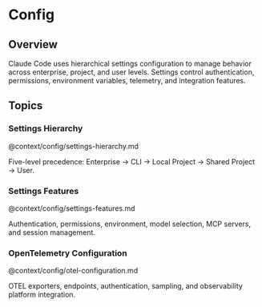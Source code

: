 # Config

## Overview
Claude Code uses hierarchical settings configuration to manage behavior across enterprise, project, and user levels. Settings control authentication, permissions, environment variables, telemetry, and integration features.

## Topics

### Settings Hierarchy
@context/config/settings-hierarchy.md

Five-level precedence: Enterprise → CLI → Local Project → Shared Project → User.

### Settings Features
@context/config/settings-features.md

Authentication, permissions, environment, model selection, MCP servers, and session management.

### OpenTelemetry Configuration
@context/config/otel-configuration.md

OTEL exporters, endpoints, authentication, sampling, and observability platform integration.